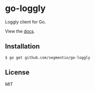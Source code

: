 # go-loggly

  Loggly client for Go.

  View the [docs](http://godoc.org/github.com/segmentio/go-loggly).

## Installation

    $ go get github.com/segmentio/go-loggly

## License

 MIT
